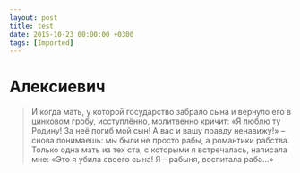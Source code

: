 ```yaml
---
layout: post
title: test
date: 2015-10-23 00:00:00 +0300
tags: [Imported]
---
```

# Алексиевич

> И когда мать, у которой государство забрало сына и вернуло его в цинковом гробу, исступлённо, молитвенно кричит: «Я люблю ту Родину! За неё погиб мой сын! А вас и вашу правду ненавижу!» – снова понимаешь: мы были не просто рабы, а романтики рабства. Только одна мать из тех ста, с которыми я встречалась, написала мне: «Это я убила своего сына! Я – рабыня, воспитала раба…»